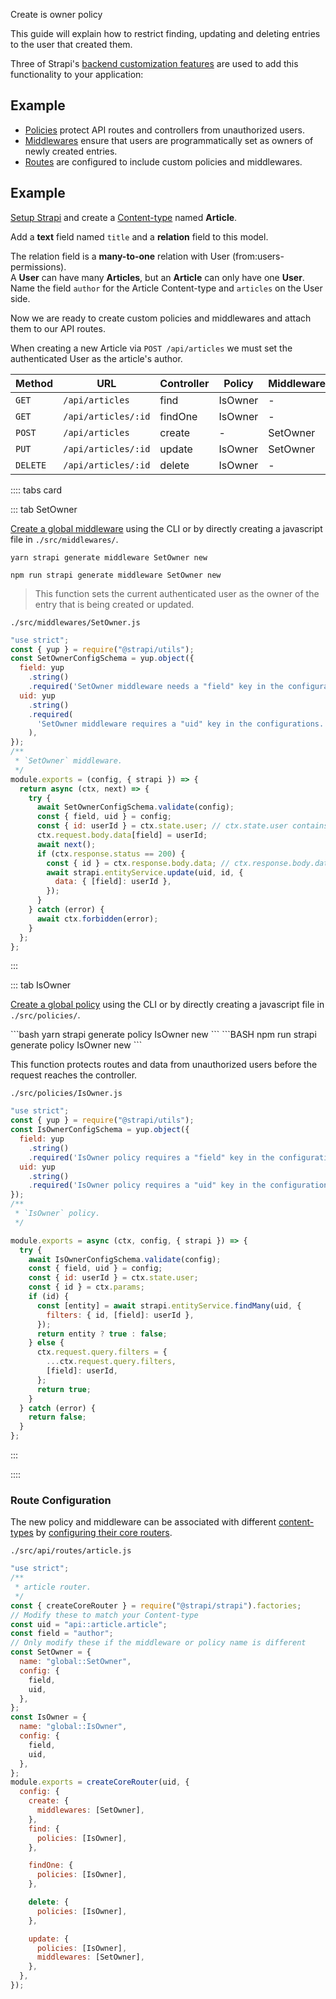 Create is owner policy

This guide will explain how to restrict finding, updating and deleting entries to the user that created them.

Three of Strapi's [backend customization features](/developer-docs/latest/development/backend-customization) are used to add this functionality to your application:

## Example

- [Policies](/developer-docs/latest/development/backend-customization/middlewares.html) protect API routes and controllers from unauthorized users.
- [Middlewares](/developer-docs/latest/development/backend-customization/middlewares.html) ensure that users are programmatically set as owners of newly created entries.
- [Routes](/developer-docs/latest/development/backend-customization/routes.html) are configured to include custom policies and middlewares.

## Example

[Setup Strapi](/developer-docs/latest/setup-deployment-guides/installation/cli.html#preparing-the-installation) and create a [Content-type](/developer-docs/latest/development/backend-customization/models.html) named **Article**.

Add a **text** field named `title` and a **relation** field to this model.

The relation field is a **many-to-one** relation with User (from:users-permissions).<br>
A **User** can have many **Articles**, but an **Article** can only have one **User**.<br>
Name the field `author` for the Article Content-type and `articles` on the User side.

Now we are ready to create custom policies and middlewares and attach them to our API routes.

When creating a new Article via `POST /api/articles` we must set the authenticated User as the article's author.

| Method   | URL                 | Controller | Policy  | Middleware |
| -------- | ------------------- | ---------- | ------- | ---------- |
| `GET`    | `/api/articles`     | find       | IsOwner | -          |
| `GET`    | `/api/articles/:id` | findOne    | IsOwner | -          |
| `POST`   | `/api/articles`     | create     | -       | SetOwner   |
| `PUT`    | `/api/articles/:id` | update     | IsOwner | SetOwner   |
| `DELETE` | `/api/articles/:id` | delete     | IsOwner | -          |

</div>

:::: tabs card

::: tab SetOwner

[Create a global middleware](/developer-docs/latest/development/backend-customization/middlewares.html) using the CLI or by directly creating a javascript file in `./src/middlewares/`.

```yarn
yarn strapi generate middleware SetOwner new
```

</code-block>

```npm
npm run strapi generate middleware SetOwner new
```

> This function sets the current authenticated user as the owner of the entry that is being created or updated.

`./src/middlewares/SetOwner.js`

```js
"use strict";
const { yup } = require("@strapi/utils");
const SetOwnerConfigSchema = yup.object({
  field: yup
    .string()
    .required('SetOwner middleware needs a "field" key in the configurations.'),
  uid: yup
    .string()
    .required(
      'SetOwner middleware requires a "uid" key in the configurations.'
    ),
});
/**
 * `SetOwner` middleware.
 */
module.exports = (config, { strapi }) => {
  return async (ctx, next) => {
    try {
      await SetOwnerConfigSchema.validate(config);
      const { field, uid } = config;
      const { id: userId } = ctx.state.user; // ctx.state.user contains the current authenticated user
      ctx.request.body.data[field] = userId;
      await next();
      if (ctx.response.status == 200) {
        const { id } = ctx.response.body.data; // ctx.response.body.data containts the just created/updated entity
        await strapi.entityService.update(uid, id, {
          data: { [field]: userId },
        });
      }
    } catch (error) {
      await ctx.forbidden(error);
    }
  };
};
```

:::

::: tab IsOwner

[Create a global policy](/developer-docs/latest/development/backend-customization/policies.html) using the CLI or by directly creating a javascript file in `./src/policies/`.

<code-group>

<code-block title="YARN">
```bash
yarn strapi generate policy IsOwner new
```
</code-block>

<code-block title="NPM">
```BASH
npm run strapi generate policy IsOwner new
```
</code-block>

</code-group>

This function protects routes and data from unauthorized users before the request reaches the controller.

`./src/policies/IsOwner.js`

```js
"use strict";
const { yup } = require("@strapi/utils");
const IsOwnerConfigSchema = yup.object({
  field: yup
    .string()
    .required('IsOwner policy requires a "field" key in the configurations.'),
  uid: yup
    .string()
    .required('IsOwner policy requires a "uid" key in the configurations.'),
});
/**
 * `IsOwner` policy.
 */

module.exports = async (ctx, config, { strapi }) => {
  try {
    await IsOwnerConfigSchema.validate(config);
    const { field, uid } = config;
    const { id: userId } = ctx.state.user;
    const { id } = ctx.params;
    if (id) {
      const [entity] = await strapi.entityService.findMany(uid, {
        filters: { id, [field]: userId },
      });
      return entity ? true : false;
    } else {
      ctx.request.query.filters = {
        ...ctx.request.query.filters,
        [field]: userId,
      };
      return true;
    }
  } catch (error) {
    return false;
  }
};
```

:::

::::

### Route Configuration

The new policy and middleware can be associated with different [content-types](/developer-docs/latest/development/backend-customization/models.html#content-types) by [configuring their core routers](/developer-docs/latest/development/backend-customization/routes.html#configuring-core-routers).

`./src/api/routes/article.js`

```javascript
"use strict";
/**
 * article router.
 */
const { createCoreRouter } = require("@strapi/strapi").factories;
// Modify these to match your Content-type
const uid = "api::article.article";
const field = "author";
// Only modify these if the middleware or policy name is different
const SetOwner = {
  name: "global::SetOwner",
  config: {
    field,
    uid,
  },
};
const IsOwner = {
  name: "global::IsOwner",
  config: {
    field,
    uid,
  },
};
module.exports = createCoreRouter(uid, {
  config: {
    create: {
      middlewares: [SetOwner],
    },
    find: {
      policies: [IsOwner],
    },

    findOne: {
      policies: [IsOwner],
    },

    delete: {
      policies: [IsOwner],
    },

    update: {
      policies: [IsOwner],
      middlewares: [SetOwner],
    },
  },
});
```
